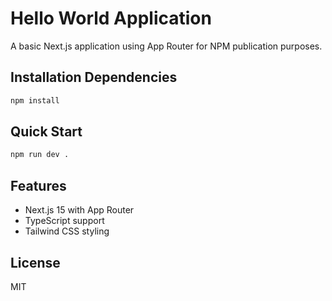 # Hello World Application

A basic Next.js application using App Router for NPM publication purposes.

## Installation Dependencies

```bash
npm install
```

## Quick Start

```bash
npm run dev .
```

## Features

- Next.js 15 with App Router
- TypeScript support
- Tailwind CSS styling

## License

MIT